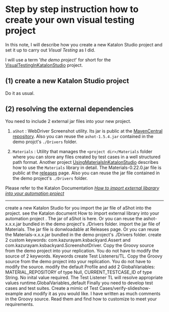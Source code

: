 Step by step instruction how to create your own visual testing project
===========

In this note, I will describe how you create a new Katalon Studio project and set it up to carry out *Visual Testing* as I did.

I will use a term '*the demo project*' for short for the  [VisualTestingInKatalonStudio](https://github.com/kazurayam/VisualTestingInKatalonStudio) project.

## (1) create a new Katalon Studio project

Do it as usual.

## (2) resolving the external dependencies

You need to include 2 external jar files into your new project.

1. `aShot` : WebDriver Screenshot utility. Its jar is public at the [MavenCentral repository](https://mvnrepository.com/artifact/ru.yandex.qatools.ashot/ashot/1.5.4). Also you can reuse the `ashot-1.5.4.jar` contained in the demo projct's `./Drivers` folder.

2. `Materials` : Utility that manages the `<project dir>/Materials` folder where you can store any files created by test cases in a well structured path format. Another project  [UsingMaterialsInKatalonStudio](https://github.com/kazurayam/UsingMaterialsInKatalonStudio) describes how to use the `Materials` library in detail. The Materials-0.22.0.jar file is public at the [releases](https://github.com/kazurayam/Materials/releases) page. Also you can reuse the jar file contained in the demo project's `./Drivers` folder.

Please refer to the Katalon Documentation [*How to import external libarary into your automation project*](https://docs.katalon.com/katalon-studio/tutorials/import_java_library.html)





----

create a new Katalon Studio for you
import the jar file of aShot into the project. see the Katalon document How to import external library into your automation project . The jar of aShot is here. Or you can reuse the ashot-x.x.x.jar bundled in the demo project's ./Drivers folder.
import the jar file of Materials. The jar file is donwloadable at Releases page. Or you can reuse the Materials-x.x.x.jar bundled in the demo project's ./Drivers folder.
create 2 custom keywords: com.kazurayam.ksbackyard.Assert and com.kazurayam.ksbackyard.ScreenshotDriver. Copy the Groovy source from the demo project into your replication. You do not have to modify the source of 2 keywords. Keywords
create Test Listeners/TL. Copy the Groovy source from the demo project into your replication. You do not have to modify the source.
modify the default Profile and add 2 GlobalVariables: MATERIAL_REPOSITORY of type Null, CURRENT_TESTCASE_ID of type String. No inital value required. The Test Listener TL will resolve appropriate values runtime.GlobalVariables_default
Finally you need to develop test cases and test suites. Create a mimic of Test Cases/verify-slideshow-example and modify it as you would like. I have written as much comments in the Groovy source. Read them and find how to customize to meet your requirements.
